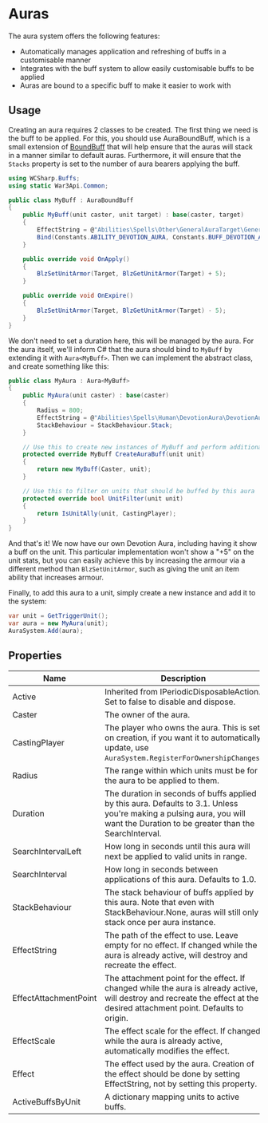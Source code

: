 # Auras

The aura system offers the following features:

* Automatically manages application and refreshing of buffs in a customisable manner
* Integrates with the buff system to allow easily customisable buffs to be applied
* Auras are bound to a specific buff to make it easier to work with

## Usage

Creating an aura requires 2 classes to be created. The first thing we need is the buff to be applied. For this, you should use AuraBoundBuff, which is a small extension of [BoundBuff](bound-buff.md) that will help ensure that the auras will stack in a manner similar to default auras. Furthermore, it will ensure that the `Stacks` property is set to the number of aura bearers applying the buff.

```csharp
using WCSharp.Buffs;
using static War3Api.Common;

public class MyBuff : AuraBoundBuff
{
	public MyBuff(unit caster, unit target) : base(caster, target)
	{
		EffectString = @"Abilities\Spells\Other\GeneralAuraTarget\GeneralAuraTarget.mdl";
		Bind(Constants.ABILITY_DEVOTION_AURA, Constants.BUFF_DEVOTION_AURA);
	}

	public override void OnApply()
	{
		BlzSetUnitArmor(Target, BlzGetUnitArmor(Target) + 5);
	}

	public override void OnExpire()
	{
		BlzSetUnitArmor(Target, BlzGetUnitArmor(Target) - 5);
	}
}
```

We don't need to set a duration here, this will be managed by the aura. For the aura itself, we'll inform C# that the aura should bind to `MyBuff` by extending it with `Aura<MyBuff>`. Then we can implement the abstract class, and create something like this:

```csharp
public class MyAura : Aura<MyBuff>
{
	public MyAura(unit caster) : base(caster)
	{
		Radius = 800;
		EffectString = @"Abilities\Spells\Human\DevotionAura\DevotionAura.mdl";
		StackBehaviour = StackBehaviour.Stack;
	}

	// Use this to create new instances of MyBuff and perform additional initialisation if necessary
	protected override MyBuff CreateAuraBuff(unit unit)
	{
		return new MyBuff(Caster, unit);
	}

	// Use this to filter on units that should be buffed by this aura
	protected override bool UnitFilter(unit unit)
	{
		return IsUnitAlly(unit, CastingPlayer);
	}
}
```

And that's it! We now have our own Devotion Aura, including having it show a buff on the unit. This particular implementation won't show a "+5" on the unit stats, but you can easily achieve this by increasing the armour via a different method than `BlzSetUnitArmor`, such as giving the unit an item ability that increases armour.

Finally, to add this aura to a unit, simply create a new instance and add it to the system:

```csharp
var unit = GetTriggerUnit();
var aura = new MyAura(unit);
AuraSystem.Add(aura);
```

## Properties

| Name | Description |
|---|---|
| Active | Inherited from IPeriodicDisposableAction. Set to false to disable and dispose. |
| Caster | The owner of the aura. |
| CastingPlayer | The player who owns the aura. This is set on creation, if you want it to automatically update, use `AuraSystem.RegisterForOwnershipChanges`. |
| Radius | The range within which units must be for the aura to be applied to them. |
| Duration | The duration in seconds of buffs applied by this aura. Defaults to 3.1. Unless you're making a pulsing aura, you will want the Duration to be greater than the SearchInterval. |
| SearchIntervalLeft | How long in seconds until this aura will next be applied to valid units in range. |
| SearchInterval | How long in seconds between applications of this aura. Defaults to 1.0. |
| StackBehaviour | The stack behaviour of buffs applied by this aura. Note that even with StackBehaviour.None, auras will still only stack once per aura instance. |
| EffectString | The path of the effect to use. Leave empty for no effect. If changed while the aura is already active, will destroy and recreate the effect. |
| EffectAttachmentPoint | The attachment point for the effect. If changed while the aura is already active, will destroy and recreate the effect at the desired attachment point. Defaults to origin. |
| EffectScale | The effect scale for the effect. If changed while the aura is already active, automatically modifies the effect. |
| Effect | The effect used by the aura. Creation of the effect should be done by setting EffectString, not by setting this property. |
| ActiveBuffsByUnit | A dictionary mapping units to active buffs. |
